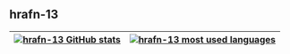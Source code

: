 
## hrafn-13

| [![hrafn-13 GitHub stats](https://github-readme-stats.vercel.app/api?username=hrafn-13&count_private=true&show_icons=true&hide=issues&hide_border=true&theme=gruvbox)](https://github.com/hrafn-13?tab=repositories) | [![hrafn-13 most used languages](https://github-readme-stats.vercel.app/api/top-langs/?username=hrafn-13&layout=compact&hide_border=true&theme=gruvbox)](https://github.com/hrafn-13?tab=repositories) |
|:-:|:-:|
<!---
hrafn-13/hrafn-13 is a ✨ special ✨ repository because its `README.md` (this file) appears on your GitHub profile.
You can click the Preview link to take a look at your changes.
--->

